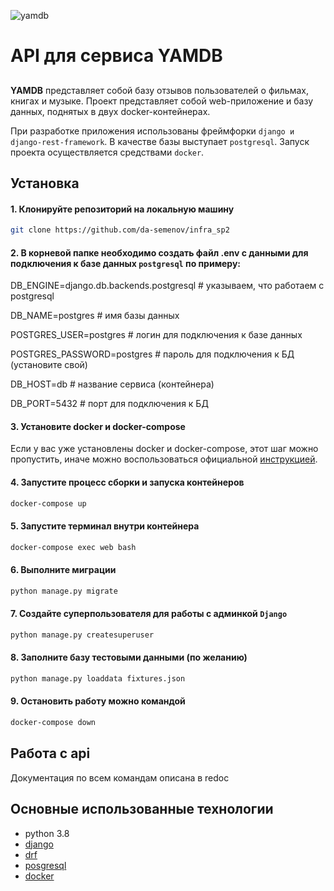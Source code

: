 ![yamdb](https://github.com/da-semenov/yamdb_final/workflows/yamdb/badge.svg?branch=master)

# API для сервиса YAMDB
## 
**YAMDB**  представляет собой базу отзывов пользователей о фильмах, книгах и музыке.
Проект представляет собой web-приложение и базу данных, поднятых в двух docker-контейнерах.

При разработке приложения использованы фреймфорки ```django и django-rest-framework```. В качестве базы выступает ```postgresql```.
Запуск проекта осуществляется средствами ```docker```.

## Установка

#### 1. Клонируйте репозиторий на локальную машину
```bash
git clone https://github.com/da-semenov/infra_sp2
```

#### 2. В корневой папке необходимо создать файл .env с данными для подключения к базе данных ```postgresql``` по примеру:
DB_ENGINE=django.db.backends.postgresql # указываем, что работаем с postgresql

DB_NAME=postgres # имя базы данных

POSTGRES_USER=postgres # логин для подключения к базе данных

POSTGRES_PASSWORD=postgres # пароль для подключения к БД (установите свой)

DB_HOST=db # название сервиса (контейнера)

DB_PORT=5432 # порт для подключения к БД

#### 3. Установите docker и docker-compose

Если у вас уже установлены docker и docker-compose, этот шаг можно пропустить, иначе можно воспользоваться официальной [инструкцией](https://docs.docker.com/engine/install/).

#### 4. Запустите процесс сборки и запуска контейнеров
```bash
docker-compose up
```

#### 5. Запустите терминал внутри контейнера
```bash
docker-compose exec web bash
```

#### 6. Выполните миграции
```bash
python manage.py migrate
```

#### 7. Создайте суперпользователя для работы с админкой ```Django```
```bash
python manage.py createsuperuser
```

#### 8. Заполните базу тестовыми данными (по желанию)
```bash
python manage.py loaddata fixtures.json
```

#### 9. Остановить работу можно командой
```bash
docker-compose down
```

## Работа с api
Документация по всем командам описана в redoc

## Основные использованные технологии
* python 3.8
* [django](https://www.djangoproject.com/)
* [drf](https://www.django-rest-framework.org/)
* [posgresql](https://www.postgresql.org/)
* [docker](https://www.docker.com/)
